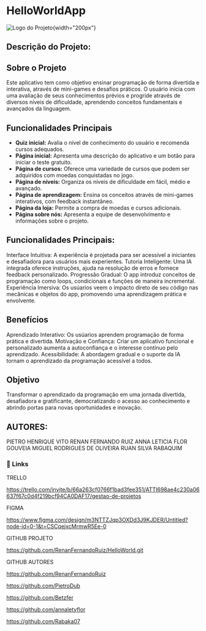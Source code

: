 # HelloWorldApp

![Logo do Projeto](https://raw.githubusercontent.com/seu_usuario/seu_repositorio/main/logo.png "Logo principal do projeto"){width="200px"}

## Descrição do Projeto:

## Sobre o Projeto
Este aplicativo tem como objetivo ensinar programação de forma divertida e interativa, através de mini-games e desafios práticos. O usuário inicia com uma avaliação de seus conhecimentos prévios e progride através de diversos níveis de dificuldade, aprendendo conceitos fundamentais e avançados da linguagem.

## Funcionalidades Principais
* **Quiz inicial:** Avalia o nível de conhecimento do usuário e recomenda cursos adequados.
* **Página inicial:** Apresenta uma descrição do aplicativo e um botão para iniciar o teste gratuito.
* **Página de cursos:** Oferece uma variedade de cursos que podem ser adquiridos com moedas conquistadas no jogo.
* **Página de níveis:** Organiza os níveis de dificuldade em fácil, médio e avançado.
* **Página de aprendizagem:** Ensina os conceitos através de mini-games interativos, com feedback instantâneo.
* **Página da loja:** Permite a compra de moedas e cursos adicionais.
* **Página sobre nós:** Apresenta a equipe de desenvolvimento e informações sobre o projeto.

## Funcionalidades Principais:

Interface Intuitiva: A experiência é projetada para ser acessível a iniciantes e desafiadora para usuários mais experientes.
Tutoria Inteligente: Uma IA integrada oferece instruções, ajuda na resolução de erros e fornece feedback personalizado.
Progressão Gradual: O app introduz conceitos de programação como loops, condicionais e funções de maneira incremental.
Experiência Imersiva: Os usúarios veem o impacto direto de seu código nas mecânicas e objetos do app, promovendo uma aprendizagem prática e envolvente.

## Benefícios

Aprendizado Interativo: Os usúarios aprendem programação de forma prática e divertida.
Motivação e Confiança: Criar um aplicativo funcional e personalizado aumenta a autoconfiança e o interesse contínuo pelo aprendizado.
Acessibilidade: A abordagem gradual e o suporte da IA tornam o aprendizado da programação acessível a todos.

## Objetivo

Transformar o aprendizado da programação em uma jornada divertida, desafiadora e gratificante, democratizando o acesso ao conhecimento e abrindo portas para novas oportunidades e inovação.

## AUTORES:

PIETRO HENRIQUE VITO
RENAN FERNANDO RUIZ
ANNA LETICIA FLOR GOUVEIA
MIGUEL RODRIGUES DE OLIVEIRA
RUAN SILVA RABAQUIM

### 🔗 Links

TRELLO

https://trello.com/invite/b/66a263cf0766f1bad3fee351/ATTI698ae4c230a06637f67c0d4f219bcf94CA0DAF17/gestao-de-projetos

FIGMA

https://www.figma.com/design/m3NTTZJqp3OXDd3J9KJDER/Untitled?node-id=0-1&t=CSCqejxcMrmwR5Ee-0

GITHUB PROJETO

https://github.com/RenanFernandoRuiz/HelloWorld.git

GITHUB AUTORES

https://github.com/RenanFernandoRuiz

https://github.com/PietroDub

https://github.com/Betzfer

https://github.com/annaletyflor

https://github.com/Rabaka07
